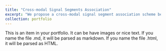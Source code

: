 ```yaml
---
title: "Cross-modal Signal Segments Association"
excerpt: "We propose a cross-modal signal segment association scheme between wearable and structural vibration sensors to soving the multimodal missmatching problem in multi-user scenario for better human sensing applications. <br/> <img src='/images/CMA_IPSN23.png' height="200px">"
collection: portfolio
---
```


This is an item in your portfolio. It can be have images or nice text. If you name the file .md, it will be parsed as markdown. If you name the file .html, it will be parsed as HTML. 
